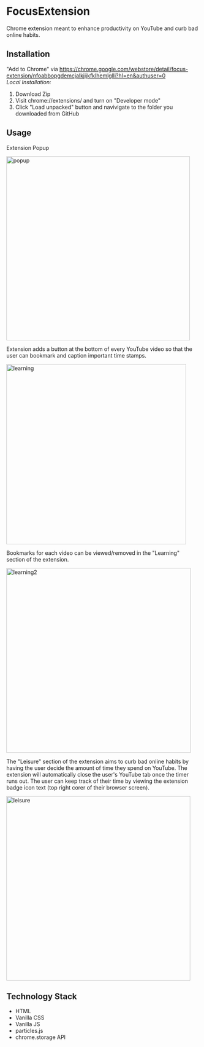 # FocusExtension
Chrome extension meant to enhance productivity on YouTube and curb bad online habits.
## Installation
"Add to Chrome" via 
https://chrome.google.com/webstore/detail/focus-extension/nfoabbopgdemcjalkjijkfklhemlglli?hl=en&authuser=0
</br>
*Local Installation:*
1. Download Zip
2. Visit chrome://extensions/ and turn on "Developer mode"
3. Click "Load unpacked" button and navivigate to the folder you downloaded from GitHub

## Usage 
Extension Popup

<img width="479" alt="popup" src="https://user-images.githubusercontent.com/85972796/180276763-80a83c07-985b-4d52-a255-5afc08454c93.png">

Extension adds a button at the bottom of every YouTube video so that the user can bookmark and caption important time stamps.

<img width="469" alt="learning" src="https://user-images.githubusercontent.com/85972796/180276845-0abd3fc9-d607-4b88-bf7c-d2cabf857d45.png">

Bookmarks for each video can be viewed/removed in the "Learning" section of the extension. 

<img width="481" alt="learning2" src="https://user-images.githubusercontent.com/85972796/180276960-62c162bc-90e5-4151-a621-d6b76c234f99.png">

The "Leisure" section of the extension aims to curb bad online habits by having the user decide the amount of time they spend on YouTube. The extension will automatically close the user's YouTube tab once the timer runs out. The user can keep track of their time by viewing the extension badge icon text (top right corer of their browser screen).

<img width="480" alt="leisure" src="https://user-images.githubusercontent.com/85972796/180277128-cadb115c-9856-4c0b-ab5d-3dc9ffc056e2.png">

## Technology Stack
- HTML
- Vanilla CSS
- Vanilla JS
- particles.js 
- chrome.storage API


